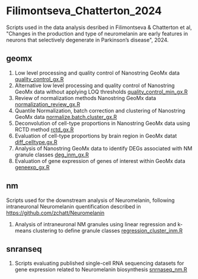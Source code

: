 # Filimontseva_Chatterton_2024
Scripts used in the data analysis desribed in Filimontseva & Chatterton et al, "Changes in the production and type of neuromelanin are early features in neurons that selectively degenerate in Parkinson’s disease", 2024.


## geomx
1) Low level processing and quality control of Nanostring GeoMx data [quality_control_gx.R](quality_control_gx.R)
2) Alternative low level processing and quality control of Nanostring GeoMx data without applying LOQ thresholds [quality_control_min_gx.R](quality_control_min_gx.R)
3) Review of normalization methods Nanostring GeoMx data [normalization_review_gx.R](normalization_review_gx.R)
4) Quantile Normalization, batch correction and clustering of Nanostring GeoMx data [normalize.batch.cluster_gx.R](normalize.batch.cluster_gx.R)
5) Deconvolution of cell-type proportions in Nanostring GeoMx data using RCTD method [rctd_gx.R](rctd_gx.R)
6) Evaluation of cell-type proportions by brain region in GeoMx datat [diff_celltype.gx.R](diff_celltype.gx.R)
7) Analysis of Nanostring GeoMx data to identify DEGs associated with NM granule classes [deg_inm_gx.R](deg_inm_gx.R)
8) Evaluation of gene expression of genes of interest within GeoMx data [geneexp_gx.R](geneexp_gx.R)

## nm
Scripts used for the downstream analysis of Neuromelanin, following intraneuronal Neuromelanin quentification described in https://github.com/zchatt/Neuromelanin

1) Analysis of intraneuronal NM granules using linear regression and k-means clustering to define granule classes [regression_cluster_inm.R](regression_cluster_inm.R)


## snranseq
1) Scripts evaluating published single-cell RNA sequencing datasets for gene expression related to Neuromelanin biosynthesis [snrnaseq_nm.R](snrnaseq_nm.R)

